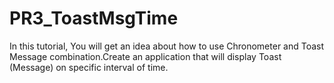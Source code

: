 # PR3_ToastMsgTime
In this tutorial, You will get an idea about how to use Chronometer and Toast Message combination.Create an application that will display Toast (Message) on specific interval of time.

